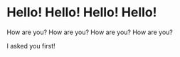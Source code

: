 <h1>Hello! Hello! Hello! Hello!</h1>
How are you? How are you? How are you? How are you?
<p>I asked you first!</p>
